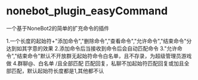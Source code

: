 # nonebot_plugin_easyCommand
 一个基于NoneBot2的简单的扩充命令的插件

1.一个长度的起始符+"添加命令","删除命令","查看命令","允许命令","结束命令"分达到如其字意的效果
2.添加命令后当接收到命令后会自动匹配命令
3."允许命令","结束命令"默认不开放群无起始符命令白名单，且不存录，为超级管理员游戏做
4.群聊@、白名单 /且全部匹配 匹配回复，私聊不加起始符匹配回复或加且全部匹配，默认起始符长度都是1,其他都不认
